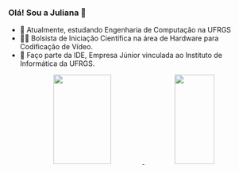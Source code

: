 ### Olá! Sou a Juliana 👋

- 🌱 Atualmente, estudando Engenharia de Computação na UFRGS
- 👩‍🔬 Bolsista de Iniciação Científica na área de Hardware para Codificação de Vídeo. 
- 👾 Faço parte da IDE, Empresa Júnior vinculada ao Instituto de Informática da UFRGS.

<div align="center">
  <a href="https://github.com/ju-vargas">
  <img height="180em" width ="48%" src="https://github-readme-stats.vercel.app/api?username=ju-vargas&show_icons=true&theme=dracula&include_all_commits=true&count_private=true"/> 
  <img height="180em" width ="40%" src="https://github-readme-stats.vercel.app/api/top-langs/?username=ju-vargas&layout=compact&langs_count=7&theme=dracula"/>
</div>



